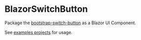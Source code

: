 # BlazorSwitchButton

Package the [bootstrap-switch-button](https://gitbrent.github.io/bootstrap-switch-button/) as a Blazor UI Component.

See [examples projects](./examples) for usage.
